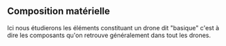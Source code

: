 ## Composition matérielle

Ici nous étudierons les éléments constituant un drone dit "basique" c'est à dire les composants qu'on retrouve généralement dans tout les drones.
